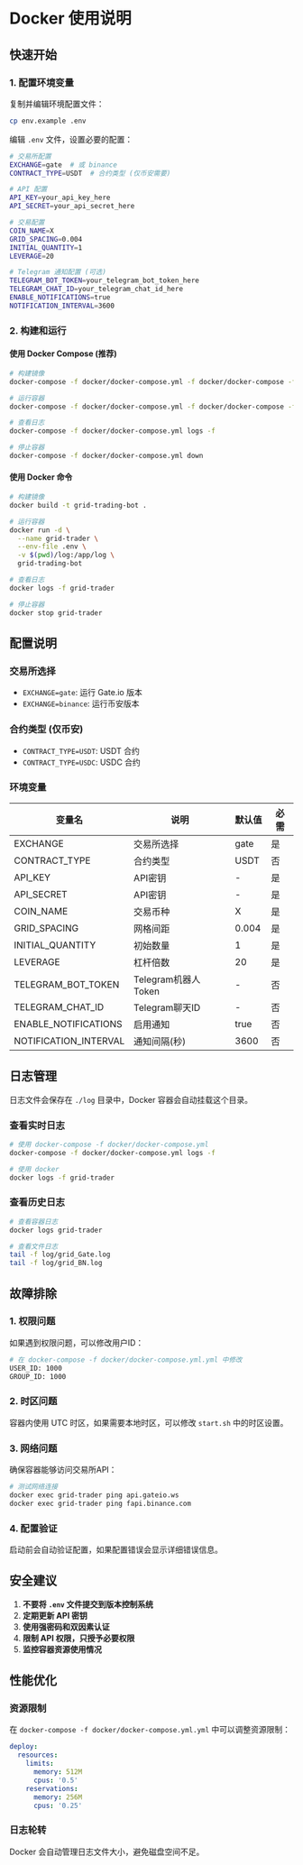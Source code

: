 # Docker 使用说明

## 快速开始

### 1. 配置环境变量

复制并编辑环境配置文件：

```bash
cp env.example .env
```

编辑 `.env` 文件，设置必要的配置：

```bash
# 交易所配置
EXCHANGE=gate  # 或 binance
CONTRACT_TYPE=USDT  # 合约类型 (仅币安需要)

# API 配置
API_KEY=your_api_key_here
API_SECRET=your_api_secret_here

# 交易配置
COIN_NAME=X
GRID_SPACING=0.004
INITIAL_QUANTITY=1
LEVERAGE=20

# Telegram 通知配置 (可选)
TELEGRAM_BOT_TOKEN=your_telegram_bot_token_here
TELEGRAM_CHAT_ID=your_telegram_chat_id_here
ENABLE_NOTIFICATIONS=true
NOTIFICATION_INTERVAL=3600
```

### 2. 构建和运行

#### 使用 Docker Compose (推荐)

```bash
# 构建镜像
docker-compose -f docker/docker-compose.yml -f docker/docker-compose -f docker/docker-compose.yml.yml build

# 运行容器
docker-compose -f docker/docker-compose.yml -f docker/docker-compose -f docker/docker-compose.yml.yml up -d

# 查看日志
docker-compose -f docker/docker-compose.yml logs -f

# 停止容器
docker-compose -f docker/docker-compose.yml down
```

#### 使用 Docker 命令

```bash
# 构建镜像
docker build -t grid-trading-bot .

# 运行容器
docker run -d \
  --name grid-trader \
  --env-file .env \
  -v $(pwd)/log:/app/log \
  grid-trading-bot

# 查看日志
docker logs -f grid-trader

# 停止容器
docker stop grid-trader
```

## 配置说明

### 交易所选择

- `EXCHANGE=gate`: 运行 Gate.io 版本
- `EXCHANGE=binance`: 运行币安版本

### 合约类型 (仅币安)

- `CONTRACT_TYPE=USDT`: USDT 合约
- `CONTRACT_TYPE=USDC`: USDC 合约

### 环境变量

| 变量名 | 说明 | 默认值 | 必需 |
|--------|------|--------|------|
| EXCHANGE | 交易所选择 | gate | 是 |
| CONTRACT_TYPE | 合约类型 | USDT | 否 |
| API_KEY | API密钥 | - | 是 |
| API_SECRET | API密钥 | - | 是 |
| COIN_NAME | 交易币种 | X | 是 |
| GRID_SPACING | 网格间距 | 0.004 | 是 |
| INITIAL_QUANTITY | 初始数量 | 1 | 是 |
| LEVERAGE | 杠杆倍数 | 20 | 是 |
| TELEGRAM_BOT_TOKEN | Telegram机器人Token | - | 否 |
| TELEGRAM_CHAT_ID | Telegram聊天ID | - | 否 |
| ENABLE_NOTIFICATIONS | 启用通知 | true | 否 |
| NOTIFICATION_INTERVAL | 通知间隔(秒) | 3600 | 否 |

## 日志管理

日志文件会保存在 `./log` 目录中，Docker 容器会自动挂载这个目录。

### 查看实时日志

```bash
# 使用 docker-compose -f docker/docker-compose.yml
docker-compose -f docker/docker-compose.yml logs -f

# 使用 docker
docker logs -f grid-trader
```

### 查看历史日志

```bash
# 查看容器日志
docker logs grid-trader

# 查看文件日志
tail -f log/grid_Gate.log
tail -f log/grid_BN.log
```

## 故障排除

### 1. 权限问题

如果遇到权限问题，可以修改用户ID：

```bash
# 在 docker-compose -f docker/docker-compose.yml.yml 中修改
USER_ID: 1000
GROUP_ID: 1000
```

### 2. 时区问题

容器内使用 UTC 时区，如果需要本地时区，可以修改 `start.sh` 中的时区设置。

### 3. 网络问题

确保容器能够访问交易所API：

```bash
# 测试网络连接
docker exec grid-trader ping api.gateio.ws
docker exec grid-trader ping fapi.binance.com
```

### 4. 配置验证

启动前会自动验证配置，如果配置错误会显示详细错误信息。

## 安全建议

1. **不要将 `.env` 文件提交到版本控制系统**
2. **定期更新 API 密钥**
3. **使用强密码和双因素认证**
4. **限制 API 权限，只授予必要权限**
5. **监控容器资源使用情况**

## 性能优化

### 资源限制

在 `docker-compose -f docker/docker-compose.yml.yml` 中可以调整资源限制：

```yaml
deploy:
  resources:
    limits:
      memory: 512M
      cpus: '0.5'
    reservations:
      memory: 256M
      cpus: '0.25'
```

### 日志轮转

Docker 会自动管理日志文件大小，避免磁盘空间不足。 